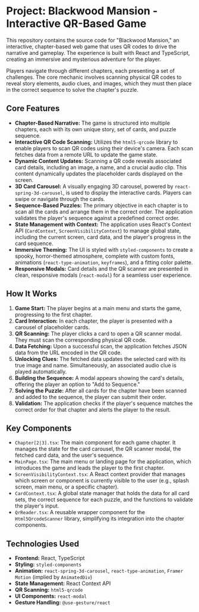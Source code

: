 # Project: Blackwood Mansion - Interactive QR-Based Game

This repository contains the source code for "Blackwood Mansion," an interactive, chapter-based web game that uses QR codes to drive the narrative and gameplay. The experience is built with React and TypeScript, creating an immersive and mysterious adventure for the player.

Players navigate through different chapters, each presenting a set of challenges. The core mechanic involves scanning physical QR codes to reveal story elements, audio clues, and images, which they must then place in the correct sequence to solve the chapter's puzzle.

## Core Features

* **Chapter-Based Narrative:** The game is structured into multiple chapters, each with its own unique story, set of cards, and puzzle sequence.
* **Interactive QR Code Scanning:** Utilizes the `html5-qrcode` library to enable players to scan QR codes using their device's camera. Each scan fetches data from a remote URL to update the game state.
* **Dynamic Content Updates:** Scanning a QR code reveals associated card details, including an image, a name, and a crucial audio clip. This content dynamically updates the placeholder cards displayed on the screen.
* **3D Card Carousel:** A visually engaging 3D carousel, powered by `react-spring-3d-carousel`, is used to display the interactive cards. Players can swipe or navigate through the cards.
* **Sequence-Based Puzzles:** The primary objective in each chapter is to scan all the cards and arrange them in the correct order. The application validates the player's sequence against a predefined correct order.
* **State Management with Context:** The application uses React's Context API (`CardContext`, `ScreenVisibilityContext`) to manage global state, including the current screen, card data, and the player's progress in the card sequence.
* **Immersive Theming:** The UI is styled with `styled-components` to create a spooky, horror-themed atmosphere, complete with custom fonts, animations (`react-type-animation`, `keyframes`), and a fitting color palette.
* **Responsive Modals:** Card details and the QR scanner are presented in clean, responsive modals (`react-modal`) for a seamless user experience.

## How It Works

1.  **Game Start:** The player begins at a main menu and starts the game, progressing to the first chapter.
2.  **Card Interaction:** In each chapter, the player is presented with a carousel of placeholder cards.
3.  **QR Scanning:** The player clicks a card to open a QR scanner modal. They must scan the corresponding physical QR code.
4.  **Data Fetching:** Upon a successful scan, the application fetches JSON data from the URL encoded in the QR code.
5.  **Unlocking Clues:** The fetched data updates the selected card with its true image and name. Simultaneously, an associated audio clue is played automatically.
6.  **Building the Sequence:** A modal appears showing the card's details, offering the player an option to "Add to Sequence."
7.  **Solving the Puzzle:** After all cards for the chapter have been scanned and added to the sequence, the player can submit their order.
8.  **Validation:** The application checks if the player's sequence matches the correct order for that chapter and alerts the player to the result.

## Key Components

* `Chapter[2|3].tsx`: The main component for each game chapter. It manages the state for the card carousel, the QR scanner modal, the fetched card data, and the user's sequence.
* `MainPage.tsx`: The main menu or landing page for the application, which introduces the game and leads the player to the first chapter.
* `ScreenVisibilityContext.tsx`: A React context provider that manages which screen or component is currently visible to the user (e.g., splash screen, main menu, or a specific chapter).
* `CardContext.tsx`: A global state manager that holds the data for all card sets, the correct sequence for each puzzle, and the functions to validate the player's input.
* `QrReader.tsx`: A reusable wrapper component for the `Html5QrcodeScanner` library, simplifying its integration into the chapter components.

## Technologies Used

* **Frontend:** React, TypeScript
* **Styling:** `styled-components`
* **Animation:** `react-spring-3d-carousel`, `react-type-animation`, `Framer Motion` (implied by `AnimatedDiv`)
* **State Management:** React Context API
* **QR Scanning:** `html5-qrcode`
* **UI Components:** `react-modal`
* **Gesture Handling:** `@use-gesture/react`

